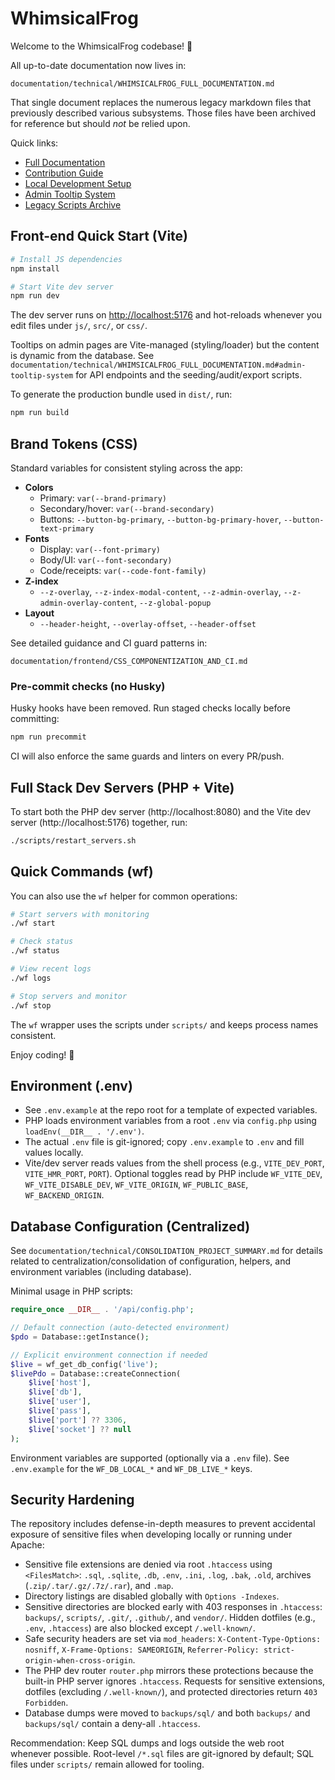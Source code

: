 # WhimsicalFrog

Welcome to the WhimsicalFrog codebase! 🎉

All up-to-date documentation now lives in:

```
documentation/technical/WHIMSICALFROG_FULL_DOCUMENTATION.md
```

That single document replaces the numerous legacy markdown files that previously described various subsystems. Those files have been archived for reference but should *not* be relied upon.

Quick links:
* [Full Documentation](documentation/technical/WHIMSICALFROG_FULL_DOCUMENTATION.md)
* [Contribution Guide](documentation/technical/WHIMSICALFROG_FULL_DOCUMENTATION.md#11-contribution-guide)
* [Local Development Setup](documentation/technical/WHIMSICALFROG_FULL_DOCUMENTATION.md#4-local-development)
* [Admin Tooltip System](documentation/technical/WHIMSICALFROG_FULL_DOCUMENTATION.md#admin-tooltip-system)
* [Legacy Scripts Archive](backups/legacy/README.md)

## Front-end Quick Start (Vite)

```bash
# Install JS dependencies
npm install

# Start Vite dev server
npm run dev
```

The dev server runs on [http://localhost:5176](http://localhost:5176) and hot-reloads whenever you edit files under `js/`, `src/`, or `css/`.

Tooltips on admin pages are Vite-managed (styling/loader) but the content is dynamic from the database. See `documentation/technical/WHIMSICALFROG_FULL_DOCUMENTATION.md#admin-tooltip-system` for API endpoints and the seeding/audit/export scripts.

To generate the production bundle used in `dist/`, run:

```bash
npm run build
```

## Brand Tokens (CSS)

Standard variables for consistent styling across the app:

- **Colors**
  - Primary: `var(--brand-primary)`
  - Secondary/hover: `var(--brand-secondary)`
  - Buttons: `--button-bg-primary`, `--button-bg-primary-hover`, `--button-text-primary`
- **Fonts**
  - Display: `var(--font-primary)`
  - Body/UI: `var(--font-secondary)`
  - Code/receipts: `var(--code-font-family)`
- **Z-index**
  - `--z-overlay`, `--z-index-modal-content`, `--z-admin-overlay`, `--z-admin-overlay-content`, `--z-global-popup`
- **Layout**
  - `--header-height`, `--overlay-offset`, `--header-offset`

See detailed guidance and CI guard patterns in:

```
documentation/frontend/CSS_COMPONENTIZATION_AND_CI.md
```

### Pre-commit checks (no Husky)

Husky hooks have been removed. Run staged checks locally before committing:

```bash
npm run precommit
```

CI will also enforce the same guards and linters on every PR/push.

## Full Stack Dev Servers (PHP + Vite)

To start both the PHP dev server (http://localhost:8080) and the Vite dev server (http://localhost:5176) together, run:

```bash
./scripts/restart_servers.sh
```

## Quick Commands (wf)

You can also use the `wf` helper for common operations:

```bash
# Start servers with monitoring
./wf start

# Check status
./wf status

# View recent logs
./wf logs

# Stop servers and monitor
./wf stop
```

The `wf` wrapper uses the scripts under `scripts/` and keeps process names consistent.

Enjoy coding! 🐸

## Environment (.env)

- See `.env.example` at the repo root for a template of expected variables.
- PHP loads environment variables from a root `.env` via `config.php` using `loadEnv(__DIR__ . '/.env')`.
- The actual `.env` file is git-ignored; copy `.env.example` to `.env` and fill values locally.
- Vite/dev server reads values from the shell process (e.g., `VITE_DEV_PORT`, `VITE_HMR_PORT`, `PORT`). Optional toggles read by PHP include `WF_VITE_DEV`, `WF_VITE_DISABLE_DEV`, `WF_VITE_ORIGIN`, `WF_PUBLIC_BASE`, `WF_BACKEND_ORIGIN`.


## Database Configuration (Centralized)

See `documentation/technical/CONSOLIDATION_PROJECT_SUMMARY.md` for details related to centralization/consolidation of configuration, helpers, and environment variables (including database).

Minimal usage in PHP scripts:

```php
require_once __DIR__ . '/api/config.php';

// Default connection (auto-detected environment)
$pdo = Database::getInstance();

// Explicit environment connection if needed
$live = wf_get_db_config('live');
$livePdo = Database::createConnection(
    $live['host'],
    $live['db'],
    $live['user'],
    $live['pass'],
    $live['port'] ?? 3306,
    $live['socket'] ?? null
);
```

Environment variables are supported (optionally via a `.env` file). See `.env.example` for the `WF_DB_LOCAL_*` and `WF_DB_LIVE_*` keys.

## Security Hardening

The repository includes defense-in-depth measures to prevent accidental exposure of sensitive files when developing locally or running under Apache:

- Sensitive file extensions are denied via root `.htaccess` using `<FilesMatch>`: `.sql`, `.sqlite`, `.db`, `.env`, `.ini`, `.log`, `.bak`, `.old`, archives (`.zip/.tar/.gz/.7z/.rar`), and `.map`.
- Directory listings are disabled globally with `Options -Indexes`.
- Sensitive directories are blocked early with 403 responses in `.htaccess`: `backups/`, `scripts/`, `.git/`, `.github/`, and `vendor/`. Hidden dotfiles (e.g., `.env`, `.htaccess`) are also blocked except `/.well-known/`.
- Safe security headers are set via `mod_headers`: `X-Content-Type-Options: nosniff`, `X-Frame-Options: SAMEORIGIN`, `Referrer-Policy: strict-origin-when-cross-origin`.
- The PHP dev router `router.php` mirrors these protections because the built-in PHP server ignores `.htaccess`. Requests for sensitive extensions, dotfiles (excluding `/.well-known/`), and protected directories return `403 Forbidden`.
- Database dumps were moved to `backups/sql/` and both `backups/` and `backups/sql/` contain a deny-all `.htaccess`.

Recommendation: Keep SQL dumps and logs outside the web root whenever possible. Root-level `/*.sql` files are git-ignored by default; SQL files under `scripts/` remain allowed for tooling.
